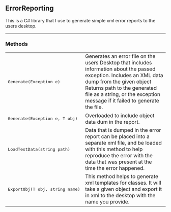 ## ErrorReporting

This is a C# library that I use to generate simple xml error reports to the users desktop. 

___

### Methods

<table>
  <tr>
    <td>
      <pre>Generate(Exception e)</pre>
    </td>
    <td>Generates an error file on the users Desktop that includes information about the passed exception. 
      Includes an XML data dump from the given object
      Returns path to the generated file as a string, or the exception message if it failed to generate the file.
    </td>
  </tr>
  <tr>
    <td>
      <pre>Generate<T>(Exception e, T obj)</pre>
    </td>
    <td>
      Overloaded to include object data dum in the report.
    </td>
  </tr>
    <tr>
    <td>
      <pre>LoadTestData<t>(string path)</pre>
    </td>
    <td>
      Data that is dumped in the error report can be placed into a separate xml file,
      and be loaded with this method to help reproduce the error with the data that was
      present at the time the error happened.
    </td>
  </tr>
  <tr>
    <td>
      <pre>ExportObj<T>(T obj, string name)</pre>
    </td>
    <td>
      This method helps to generate xml templates for classes. It will take a given object and export it in xml to the desktop
      with the name you provide.
    </td>
  </tr>
</table>
